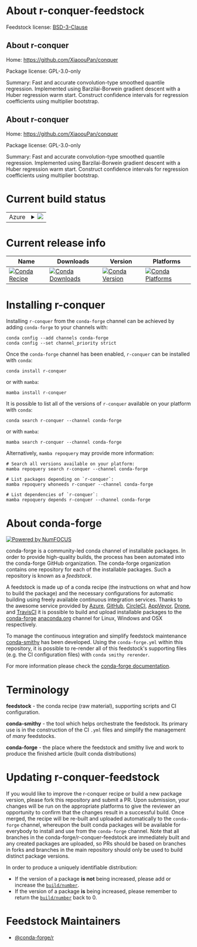 About r-conquer-feedstock
=========================

Feedstock license: [BSD-3-Clause](https://github.com/conda-forge/r-conquer-feedstock/blob/main/LICENSE.txt)


About r-conquer
---------------

Home: https://github.com/XiaoouPan/conquer

Package license: GPL-3.0-only

Summary: Fast and accurate convolution-type smoothed quantile regression. Implemented using Barzilai-Borwein gradient descent with a Huber regression warm start. Construct confidence intervals for regression coefficients using multiplier bootstrap.

About r-conquer
---------------

Home: https://github.com/XiaoouPan/conquer

Package license: GPL-3.0-only

Summary: Fast and accurate convolution-type smoothed quantile regression. Implemented using Barzilai-Borwein gradient descent with a Huber regression warm start. Construct confidence intervals for regression coefficients using multiplier bootstrap.

Current build status
====================


<table>
    
  <tr>
    <td>Azure</td>
    <td>
      <details>
        <summary>
          <a href="https://dev.azure.com/conda-forge/feedstock-builds/_build/latest?definitionId=10241&branchName=main">
            <img src="https://dev.azure.com/conda-forge/feedstock-builds/_apis/build/status/r-conquer-feedstock?branchName=main">
          </a>
        </summary>
        <table>
          <thead><tr><th>Variant</th><th>Status</th></tr></thead>
          <tbody><tr>
              <td>linux_64_r_base4.3</td>
              <td>
                <a href="https://dev.azure.com/conda-forge/feedstock-builds/_build/latest?definitionId=10241&branchName=main">
                  <img src="https://dev.azure.com/conda-forge/feedstock-builds/_apis/build/status/r-conquer-feedstock?branchName=main&jobName=linux&configuration=linux%20linux_64_r_base4.3" alt="variant">
                </a>
              </td>
            </tr><tr>
              <td>linux_64_r_base4.4</td>
              <td>
                <a href="https://dev.azure.com/conda-forge/feedstock-builds/_build/latest?definitionId=10241&branchName=main">
                  <img src="https://dev.azure.com/conda-forge/feedstock-builds/_apis/build/status/r-conquer-feedstock?branchName=main&jobName=linux&configuration=linux%20linux_64_r_base4.4" alt="variant">
                </a>
              </td>
            </tr><tr>
              <td>linux_aarch64_r_base4.3</td>
              <td>
                <a href="https://dev.azure.com/conda-forge/feedstock-builds/_build/latest?definitionId=10241&branchName=main">
                  <img src="https://dev.azure.com/conda-forge/feedstock-builds/_apis/build/status/r-conquer-feedstock?branchName=main&jobName=linux&configuration=linux%20linux_aarch64_r_base4.3" alt="variant">
                </a>
              </td>
            </tr><tr>
              <td>linux_aarch64_r_base4.4</td>
              <td>
                <a href="https://dev.azure.com/conda-forge/feedstock-builds/_build/latest?definitionId=10241&branchName=main">
                  <img src="https://dev.azure.com/conda-forge/feedstock-builds/_apis/build/status/r-conquer-feedstock?branchName=main&jobName=linux&configuration=linux%20linux_aarch64_r_base4.4" alt="variant">
                </a>
              </td>
            </tr><tr>
              <td>linux_ppc64le_r_base4.3</td>
              <td>
                <a href="https://dev.azure.com/conda-forge/feedstock-builds/_build/latest?definitionId=10241&branchName=main">
                  <img src="https://dev.azure.com/conda-forge/feedstock-builds/_apis/build/status/r-conquer-feedstock?branchName=main&jobName=linux&configuration=linux%20linux_ppc64le_r_base4.3" alt="variant">
                </a>
              </td>
            </tr><tr>
              <td>linux_ppc64le_r_base4.4</td>
              <td>
                <a href="https://dev.azure.com/conda-forge/feedstock-builds/_build/latest?definitionId=10241&branchName=main">
                  <img src="https://dev.azure.com/conda-forge/feedstock-builds/_apis/build/status/r-conquer-feedstock?branchName=main&jobName=linux&configuration=linux%20linux_ppc64le_r_base4.4" alt="variant">
                </a>
              </td>
            </tr><tr>
              <td>osx_64_r_base4.3</td>
              <td>
                <a href="https://dev.azure.com/conda-forge/feedstock-builds/_build/latest?definitionId=10241&branchName=main">
                  <img src="https://dev.azure.com/conda-forge/feedstock-builds/_apis/build/status/r-conquer-feedstock?branchName=main&jobName=osx&configuration=osx%20osx_64_r_base4.3" alt="variant">
                </a>
              </td>
            </tr><tr>
              <td>osx_64_r_base4.4</td>
              <td>
                <a href="https://dev.azure.com/conda-forge/feedstock-builds/_build/latest?definitionId=10241&branchName=main">
                  <img src="https://dev.azure.com/conda-forge/feedstock-builds/_apis/build/status/r-conquer-feedstock?branchName=main&jobName=osx&configuration=osx%20osx_64_r_base4.4" alt="variant">
                </a>
              </td>
            </tr><tr>
              <td>osx_arm64_r_base4.3</td>
              <td>
                <a href="https://dev.azure.com/conda-forge/feedstock-builds/_build/latest?definitionId=10241&branchName=main">
                  <img src="https://dev.azure.com/conda-forge/feedstock-builds/_apis/build/status/r-conquer-feedstock?branchName=main&jobName=osx&configuration=osx%20osx_arm64_r_base4.3" alt="variant">
                </a>
              </td>
            </tr><tr>
              <td>osx_arm64_r_base4.4</td>
              <td>
                <a href="https://dev.azure.com/conda-forge/feedstock-builds/_build/latest?definitionId=10241&branchName=main">
                  <img src="https://dev.azure.com/conda-forge/feedstock-builds/_apis/build/status/r-conquer-feedstock?branchName=main&jobName=osx&configuration=osx%20osx_arm64_r_base4.4" alt="variant">
                </a>
              </td>
            </tr><tr>
              <td>win_64_r_base4.3</td>
              <td>
                <a href="https://dev.azure.com/conda-forge/feedstock-builds/_build/latest?definitionId=10241&branchName=main">
                  <img src="https://dev.azure.com/conda-forge/feedstock-builds/_apis/build/status/r-conquer-feedstock?branchName=main&jobName=win&configuration=win%20win_64_r_base4.3" alt="variant">
                </a>
              </td>
            </tr><tr>
              <td>win_64_r_base4.4</td>
              <td>
                <a href="https://dev.azure.com/conda-forge/feedstock-builds/_build/latest?definitionId=10241&branchName=main">
                  <img src="https://dev.azure.com/conda-forge/feedstock-builds/_apis/build/status/r-conquer-feedstock?branchName=main&jobName=win&configuration=win%20win_64_r_base4.4" alt="variant">
                </a>
              </td>
            </tr>
          </tbody>
        </table>
      </details>
    </td>
  </tr>
</table>

Current release info
====================

| Name | Downloads | Version | Platforms |
| --- | --- | --- | --- |
| [![Conda Recipe](https://img.shields.io/badge/recipe-r--conquer-green.svg)](https://anaconda.org/conda-forge/r-conquer) | [![Conda Downloads](https://img.shields.io/conda/dn/conda-forge/r-conquer.svg)](https://anaconda.org/conda-forge/r-conquer) | [![Conda Version](https://img.shields.io/conda/vn/conda-forge/r-conquer.svg)](https://anaconda.org/conda-forge/r-conquer) | [![Conda Platforms](https://img.shields.io/conda/pn/conda-forge/r-conquer.svg)](https://anaconda.org/conda-forge/r-conquer) |

Installing r-conquer
====================

Installing `r-conquer` from the `conda-forge` channel can be achieved by adding `conda-forge` to your channels with:

```
conda config --add channels conda-forge
conda config --set channel_priority strict
```

Once the `conda-forge` channel has been enabled, `r-conquer` can be installed with `conda`:

```
conda install r-conquer
```

or with `mamba`:

```
mamba install r-conquer
```

It is possible to list all of the versions of `r-conquer` available on your platform with `conda`:

```
conda search r-conquer --channel conda-forge
```

or with `mamba`:

```
mamba search r-conquer --channel conda-forge
```

Alternatively, `mamba repoquery` may provide more information:

```
# Search all versions available on your platform:
mamba repoquery search r-conquer --channel conda-forge

# List packages depending on `r-conquer`:
mamba repoquery whoneeds r-conquer --channel conda-forge

# List dependencies of `r-conquer`:
mamba repoquery depends r-conquer --channel conda-forge
```


About conda-forge
=================

[![Powered by
NumFOCUS](https://img.shields.io/badge/powered%20by-NumFOCUS-orange.svg?style=flat&colorA=E1523D&colorB=007D8A)](https://numfocus.org)

conda-forge is a community-led conda channel of installable packages.
In order to provide high-quality builds, the process has been automated into the
conda-forge GitHub organization. The conda-forge organization contains one repository
for each of the installable packages. Such a repository is known as a *feedstock*.

A feedstock is made up of a conda recipe (the instructions on what and how to build
the package) and the necessary configurations for automatic building using freely
available continuous integration services. Thanks to the awesome service provided by
[Azure](https://azure.microsoft.com/en-us/services/devops/), [GitHub](https://github.com/),
[CircleCI](https://circleci.com/), [AppVeyor](https://www.appveyor.com/),
[Drone](https://cloud.drone.io/welcome), and [TravisCI](https://travis-ci.com/)
it is possible to build and upload installable packages to the
[conda-forge](https://anaconda.org/conda-forge) [anaconda.org](https://anaconda.org/)
channel for Linux, Windows and OSX respectively.

To manage the continuous integration and simplify feedstock maintenance
[conda-smithy](https://github.com/conda-forge/conda-smithy) has been developed.
Using the ``conda-forge.yml`` within this repository, it is possible to re-render all of
this feedstock's supporting files (e.g. the CI configuration files) with ``conda smithy rerender``.

For more information please check the [conda-forge documentation](https://conda-forge.org/docs/).

Terminology
===========

**feedstock** - the conda recipe (raw material), supporting scripts and CI configuration.

**conda-smithy** - the tool which helps orchestrate the feedstock.
                   Its primary use is in the construction of the CI ``.yml`` files
                   and simplify the management of *many* feedstocks.

**conda-forge** - the place where the feedstock and smithy live and work to
                  produce the finished article (built conda distributions)


Updating r-conquer-feedstock
============================

If you would like to improve the r-conquer recipe or build a new
package version, please fork this repository and submit a PR. Upon submission,
your changes will be run on the appropriate platforms to give the reviewer an
opportunity to confirm that the changes result in a successful build. Once
merged, the recipe will be re-built and uploaded automatically to the
`conda-forge` channel, whereupon the built conda packages will be available for
everybody to install and use from the `conda-forge` channel.
Note that all branches in the conda-forge/r-conquer-feedstock are
immediately built and any created packages are uploaded, so PRs should be based
on branches in forks and branches in the main repository should only be used to
build distinct package versions.

In order to produce a uniquely identifiable distribution:
 * If the version of a package **is not** being increased, please add or increase
   the [``build/number``](https://docs.conda.io/projects/conda-build/en/latest/resources/define-metadata.html#build-number-and-string).
 * If the version of a package **is** being increased, please remember to return
   the [``build/number``](https://docs.conda.io/projects/conda-build/en/latest/resources/define-metadata.html#build-number-and-string)
   back to 0.

Feedstock Maintainers
=====================

* [@conda-forge/r](https://github.com/orgs/conda-forge/teams/r/)

